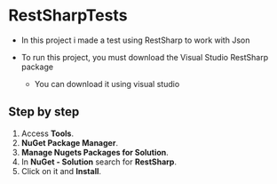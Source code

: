 # RestSharpTests
* In this project i made a test using RestSharp to work with Json

* To run this project, you must download the Visual Studio RestSharp package
  * You can download it using visual studio
## Step by step
1. Access __Tools__.
2. __NuGet Package Manager__.
3. __Manage Nugets Packages for Solution__.
4. In __NuGet - Solution__ search for __RestSharp__.
5. Click on it and __Install__.
